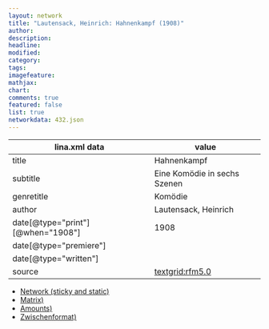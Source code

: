 ```yaml
---
layout: network
title: "Lautensack, Heinrich: Hahnenkampf (1908)"
author:
description:
headline:
modified:
category:
tags:
imagefeature: 
mathjax: 
chart: 
comments: true
featured: false
list: true
networkdata: 432.json
---
```

lina.xml data  | value
------------- | -------------
title|Hahnenkampf
subtitle|Eine Komödie in sechs Szenen
genretitle|Komödie
author|Lautensack, Heinrich
date[@type="print"][@when="1908"]|1908
date[@type="premiere"]|
date[@type="written"]|
source|[textgrid:rfm5.0](https://textgridlab.org/1.0/tgcrud-public/rest/textgrid:rfm5.0/data)



* [Network (sticky and static)](/linas/network432)
* [Matrix)](/linas/matrix432)
* [Amounts)](/linas/amount432)
* [Zwischenformat)](/linas/lina432 )
